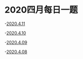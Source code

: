 # 2020四月每日一题

-[2020.4.11](leetcode\2020April\20200411.md)

-[2020.4.10](leetcode\2020April\20200410.md)

-[2020.4.09](leetcode\2020April\20200409.md)

-[2020.4.08](leetcode\2020April\20200408.md)

